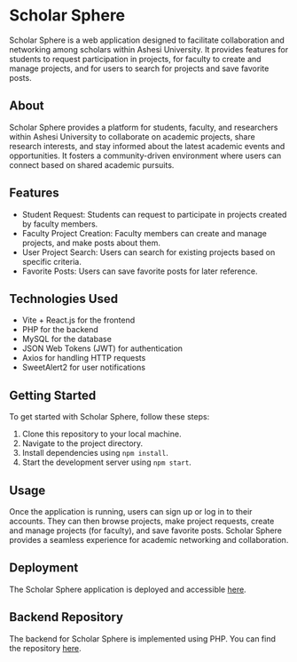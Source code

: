 # Scholar Sphere

Scholar Sphere is a web application designed to facilitate collaboration and networking among scholars within Ashesi University. It provides features for students to request participation in projects, for faculty to create and manage projects, and for users to search for projects and save favorite posts.

## About

Scholar Sphere provides a platform for students, faculty, and researchers within Ashesi University to collaborate on academic projects, share research interests, and stay informed about the latest academic events and opportunities. It fosters a community-driven environment where users can connect based on shared academic pursuits.

## Features

- Student Request: Students can request to participate in projects created by faculty members.
- Faculty Project Creation: Faculty members can create and manage projects, and make posts about them.
- User Project Search: Users can search for existing projects based on specific criteria.
- Favorite Posts: Users can save favorite posts for later reference.

## Technologies Used

- Vite + React.js for the frontend
- PHP for the backend
- MySQL for the database
- JSON Web Tokens (JWT) for authentication
- Axios for handling HTTP requests
- SweetAlert2 for user notifications

## Getting Started

To get started with Scholar Sphere, follow these steps:

1. Clone this repository to your local machine.
2. Navigate to the project directory.
3. Install dependencies using `npm install`.
4. Start the development server using `npm start`.

## Usage

Once the application is running, users can sign up or log in to their accounts. They can then browse projects, make project requests, create and manage projects (for faculty), and save favorite posts. Scholar Sphere provides a seamless experience for academic networking and collaboration.

## Deployment

The Scholar Sphere application is deployed and accessible [here](#).

## Backend Repository

The backend for Scholar Sphere is implemented using PHP. You can find the repository [here](#).
